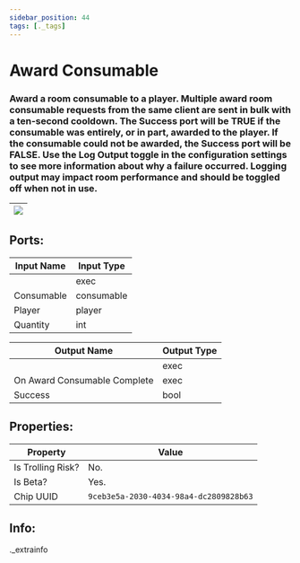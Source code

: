 ```yaml
---
sidebar_position: 44
tags: [._tags]
---
```


# Award Consumable


### Award a room consumable to a player. Multiple award room consumable requests from the same client are sent in bulk with a ten-second cooldown. The Success port will be TRUE if the consumable was entirely, or in part, awarded to the player. If the consumable could not be awarded, the Success port will be FALSE. Use the Log Output toggle in the configuration settings to see more information about why a failure occurred. Logging output may impact room performance and should be toggled off when not in use.

| ![](https://images-ext-2.discordapp.net/external/MPmIaQzlEPmgGWlgi-WxBBXt0Bjv_zWPkg1y1f_sy3s/https/www.recroomcircuits.com/image/circuit/absolute-value?width=206&height=108) |
|-----|

## Ports:

| Input Name | Input Type |
|-----------|-----------|
|  | exec |
| Consumable | consumable |
| Player | player |
| Quantity | int |

| Output Name | Output Type |
|-----------|-----------|
|  | exec |
| On Award Consumable Complete | exec |
| Success | bool |

## Properties:

| Property  | Value |
|-------------------|-----------|
| Is Trolling Risk? | No. |
| Is Beta? | Yes. |
| Chip UUID | `9ceb3e5a-2030-4034-98a4-dc2809828b63` |

## Info:
._extrainfo